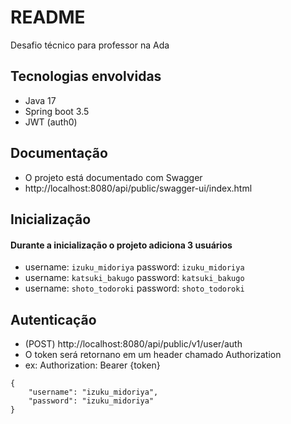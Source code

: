 # README #

Desafio técnico para professor na Ada

## Tecnologias envolvidas

* Java 17
* Spring boot 3.5
* JWT (auth0)

## Documentação
* O projeto está documentado com Swagger
* http://localhost:8080/api/public/swagger-ui/index.html

## Inicialização

#### Durante a inicialização o projeto adiciona 3 usuários
* username: `izuku_midoriya` password: `izuku_midoriya`
* username: `katsuki_bakugo` password: `katsuki_bakugo`
* username: `shoto_todoroki` password: `shoto_todoroki`

## Autenticação
* (POST) http://localhost:8080/api/public/v1/user/auth
* O token será retornano em um header chamado Authorization
* ex: Authorization: Bearer {token}
```
{
    "username": "izuku_midoriya",
    "password": "izuku_midoriya"
}
```